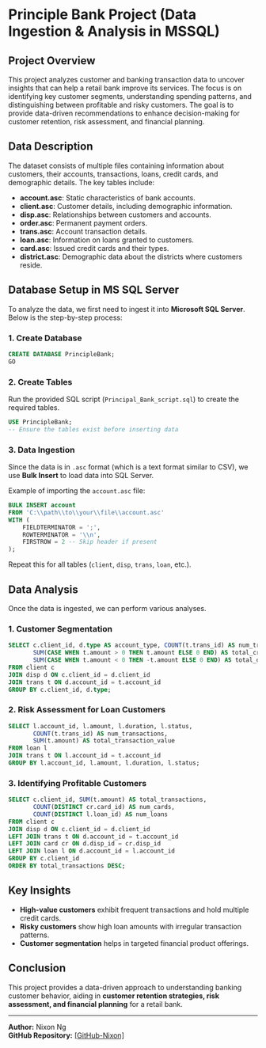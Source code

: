 # Principle Bank Project (Data Ingestion & Analysis in MSSQL)

## Project Overview

This project analyzes customer and banking transaction data to uncover insights that can help a retail bank improve its services. The focus is on identifying key customer segments, understanding spending patterns, and distinguishing between profitable and risky customers. The goal is to provide data-driven recommendations to enhance decision-making for customer retention, risk assessment, and financial planning.

## Data Description

The dataset consists of multiple files containing information about customers, their accounts, transactions, loans, credit cards, and demographic details. The key tables include:

- **account.asc**: Static characteristics of bank accounts.
- **client.asc**: Customer details, including demographic information.
- **disp.asc**: Relationships between customers and accounts.
- **order.asc**: Permanent payment orders.
- **trans.asc**: Account transaction details.
- **loan.asc**: Information on loans granted to customers.
- **card.asc**: Issued credit cards and their types.
- **district.asc**: Demographic data about the districts where customers reside.

## Database Setup in MS SQL Server

To analyze the data, we first need to ingest it into **Microsoft SQL Server**. Below is the step-by-step process:

### 1. Create Database

```sql
CREATE DATABASE PrincipleBank;
GO
```

### 2. Create Tables

Run the provided SQL script (`Principal_Bank_script.sql`) to create the required tables.

```sql
USE PrincipleBank;
-- Ensure the tables exist before inserting data
```

### 3. Data Ingestion

Since the data is in `.asc` format (which is a text format similar to CSV), we use **Bulk Insert** to load data into SQL Server.

Example of importing the `account.asc` file:

```sql
BULK INSERT account
FROM 'C:\\path\\to\\your\\file\\account.asc'
WITH (
    FIELDTERMINATOR = ';',
    ROWTERMINATOR = '\\n',
    FIRSTROW = 2 -- Skip header if present
);
```

Repeat this for all tables (`client`, `disp`, `trans`, `loan`, etc.).

## Data Analysis

Once the data is ingested, we can perform various analyses.

### 1. Customer Segmentation

```sql
SELECT c.client_id, d.type AS account_type, COUNT(t.trans_id) AS num_transactions,
       SUM(CASE WHEN t.amount > 0 THEN t.amount ELSE 0 END) AS total_credit,
       SUM(CASE WHEN t.amount < 0 THEN -t.amount ELSE 0 END) AS total_debit
FROM client c
JOIN disp d ON c.client_id = d.client_id
JOIN trans t ON d.account_id = t.account_id
GROUP BY c.client_id, d.type;
```

### 2. Risk Assessment for Loan Customers

```sql
SELECT l.account_id, l.amount, l.duration, l.status,
       COUNT(t.trans_id) AS num_transactions,
       SUM(t.amount) AS total_transaction_value
FROM loan l
JOIN trans t ON l.account_id = t.account_id
GROUP BY l.account_id, l.amount, l.duration, l.status;
```

### 3. Identifying Profitable Customers

```sql
SELECT c.client_id, SUM(t.amount) AS total_transactions, 
       COUNT(DISTINCT cr.card_id) AS num_cards, 
       COUNT(DISTINCT l.loan_id) AS num_loans
FROM client c
JOIN disp d ON c.client_id = d.client_id
LEFT JOIN trans t ON d.account_id = t.account_id
LEFT JOIN card cr ON d.disp_id = cr.disp_id
LEFT JOIN loan l ON d.account_id = l.account_id
GROUP BY c.client_id
ORDER BY total_transactions DESC;
```

## Key Insights

- **High-value customers** exhibit frequent transactions and hold multiple credit cards.
- **Risky customers** show high loan amounts with irregular transaction patterns.
- **Customer segmentation** helps in targeted financial product offerings.

## Conclusion

This project provides a data-driven approach to understanding banking customer behavior, aiding in **customer retention strategies, risk assessment, and financial planning** for a retail bank.

---

**Author:** Nixon Ng  
**GitHub Repository:** [[GitHub-Nixon]](https://github.com/Nixonnzh)
